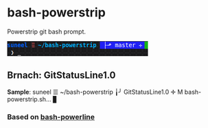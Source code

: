 # bash-powerstrip

Powerstrip git bash prompt. 

![bash-powerline](https://github.com/suneel331/bash-powerstrip/blob/master/screenshots/bash-powerstrip.png)

## Brnach: GitStatusLine1.0

__Sample__:
suneel ☰ ~/bash-powerstrip  ╽╯ GitStatusLine1.0 ✛ M  bash-powerstrip.sh... ▊


### Based on [bash-powerline](https://github.com/riobard/bash-powerline)
